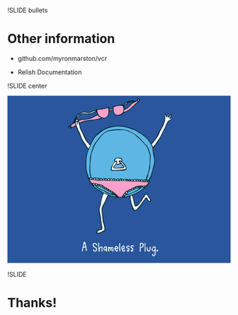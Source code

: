 !SLIDE bullets

# Other information #

* github.com/myronmarston/vcr

* Relish Documentation

!SLIDE center

![shameless plug](shameless_plug.png)

!SLIDE

# Thanks! #
